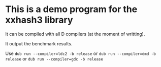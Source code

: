 
# This is a demo program for the xxhash3 library

It can be compiled with all D compilers (at the moment of writting).

It output the benchmark results.

Use
```dub run --compiler=ldc2 -b release```
or
```dub run --compiler=dmd -b release```
or
```dub run --compiler=gdc -b release```
